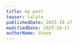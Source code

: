 ```yaml
---
title: my post
teaser: lalala
publishedDate: 2025-10-17
modifiedDate: 2025-10-17
authorName: Steve
---
```

